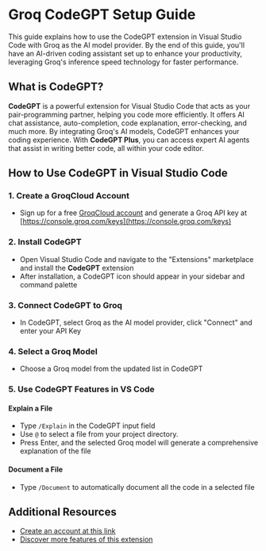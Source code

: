 # Groq CodeGPT Setup Guide

This guide explains how to use the CodeGPT extension in Visual Studio Code with Groq as the AI model provider. By the end of this guide, you'll have an AI-driven coding assistant set up to enhance your productivity, leveraging Groq's inference speed technology for faster performance.

## What is CodeGPT?

**CodeGPT** is a powerful extension for Visual Studio Code that acts as your pair-programming partner, helping you code more efficiently. It offers AI chat assistance, auto-completion, code explanation, error-checking, and much more. By integrating Groq's AI models, CodeGPT enhances your coding experience. With **CodeGPT Plus**, you can access expert AI agents that assist in writing better code, all within your code editor.

## How to Use CodeGPT in Visual Studio Code

### 1. Create a GroqCloud Account
- Sign up for a free [GroqCloud account](https://console.groq.com/playground) and generate a Groq API key at [https://console.groq.com/keys](https://console.groq.com/keys)

### 2. Install CodeGPT
- Open Visual Studio Code and navigate to the "Extensions" marketplace and install the **CodeGPT** extension
- After installation, a CodeGPT icon should appear in your sidebar and command palette

### 3. Connect CodeGPT to Groq
- In CodeGPT, select Groq as the AI model provider, click "Connect" and enter your API Key

### 4. Select a Groq Model
- Choose a Groq model from the updated list in CodeGPT

### 5. Use CodeGPT Features in VS Code
#### Explain a File
- Type `/Explain` in the CodeGPT input field
- Use `@` to select a file from your project directory.
- Press Enter, and the selected Groq model will generate a comprehensive explanation of the file

#### Document a File
- Type `/Document` to automatically document all the code in a selected file

## Additional Resources
- [Create an account at this link](https://codegpt.co)
- [Discover more features of this extension](https://docs.codegpt.co/docs/tutorial-features/chat_code_gpt)
